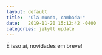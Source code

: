 ```yaml
---
layout: default
title:  "Olá mundo, cambada!"
date:   2019-11-20 15:12:42 -0400
categories: jekyll update
---
```

É isso aí, novidades em breve!
